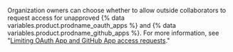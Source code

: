 Organization owners can choose whether to allow outside collaborators to request access for unapproved {% data variables.product.prodname_oauth_apps %} and {% data variables.product.prodname_github_apps %}. For more information, see "[Limiting OAuth App and GitHub App access requests](/organizations/managing-organization-settings/limiting-oauth-app-and-github-app-access-requests)."